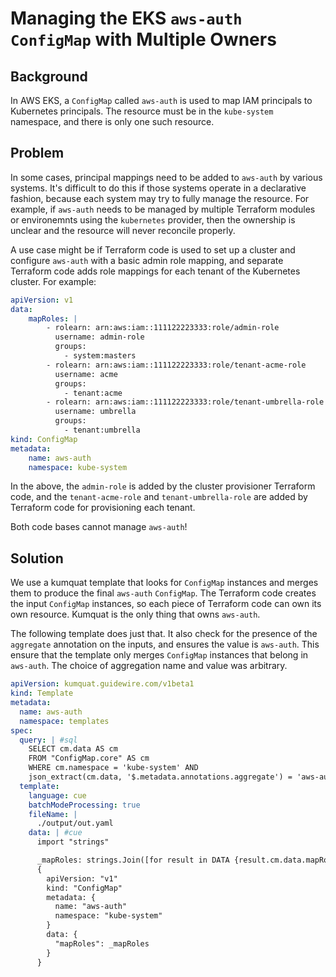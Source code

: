 # Managing the EKS `aws-auth` `ConfigMap` with Multiple Owners

## Background
In AWS EKS, a `ConfigMap` called `aws-auth` is used to map IAM principals to
Kubernetes principals. The resource must be in the `kube-system` namespace, and
there is only one such resource.


## Problem
In some cases, principal mappings need to be added to `aws-auth` by various
systems. It's difficult to do this if those systems operate in a declarative
fashion, because each system may try to fully manage the resource. For example,
if `aws-auth` needs to be managed by multiple Terraform modules or environemnts
using the `kubernetes` provider, then the ownership is unclear and the resource
will never reconcile properly.

A use case might be if Terraform code is used to set up a cluster and configure
`aws-auth` with a basic admin role mapping, and separate Terraform code adds
role mappings for each tenant of the Kubernetes cluster. For example:

```yaml
apiVersion: v1
data:
    mapRoles: |
        - rolearn: arn:aws:iam::111122223333:role/admin-role
          username: admin-role
          groups:
            - system:masters
        - rolearn: arn:aws:iam::111122223333:role/tenant-acme-role
          username: acme
          groups:
            - tenant:acme
        - rolearn: arn:aws:iam::111122223333:role/tenant-umbrella-role
          username: umbrella
          groups:
            - tenant:umbrella
kind: ConfigMap
metadata:
    name: aws-auth
    namespace: kube-system
```

In the above, the `admin-role` is added by the cluster provisioner Terraform code,
and the `tenant-acme-role` and `tenant-umbrella-role` are added by Terraform code
for provisioning each tenant.

Both code bases cannot manage `aws-auth`!


## Solution
We use a kumquat template that looks for `ConfigMap` instances and merges them
to produce the final `aws-auth` `ConfigMap`. The Terraform code creates the
input `ConfigMap` instances, so each piece of Terraform code can own its own
resource. Kumquat is the only thing that owns `aws-auth`.

The following template does just that. It also check for the presence of the
`aggregate` annotation on the inputs, and ensures the value is `aws-auth`.
This ensure that the template only merges `ConfigMap` instances that belong
in `aws-auth`. The choice of aggregation name and value was arbitrary.

```yaml
apiVersion: kumquat.guidewire.com/v1beta1
kind: Template
metadata:
  name: aws-auth
  namespace: templates
spec:
  query: | #sql
    SELECT cm.data AS cm
    FROM "ConfigMap.core" AS cm
    WHERE cm.namespace = 'kube-system' AND
    json_extract(cm.data, '$.metadata.annotations.aggregate') = 'aws-auth'
  template:
    language: cue
    batchModeProcessing: true
    fileName: |
      ./output/out.yaml
    data: | #cue
      import "strings"

      _mapRoles: strings.Join([for result in DATA {result.cm.data.mapRoles}], "")
      {
        apiVersion: "v1"
        kind: "ConfigMap"
        metadata: {
          name: "aws-auth"
          namespace: "kube-system"
        }
        data: {
          "mapRoles": _mapRoles
        }
      }
```
